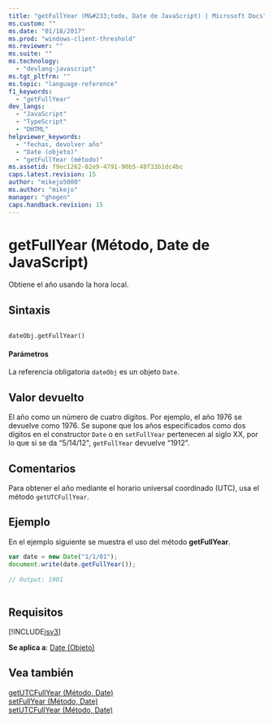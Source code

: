 ```yaml
---
title: "getFullYear (M&#233;todo, Date de JavaScript) | Microsoft Docs"
ms.custom: ""
ms.date: "01/18/2017"
ms.prod: "windows-client-threshold"
ms.reviewer: ""
ms.suite: ""
ms.technology: 
  - "devlang-javascript"
ms.tgt_pltfrm: ""
ms.topic: "language-reference"
f1_keywords: 
  - "getFullYear"
dev_langs: 
  - "JavaScript"
  - "TypeScript"
  - "DHTML"
helpviewer_keywords: 
  - "fechas, devolver año"
  - "Date (objeto)"
  - "getFullYear (método)"
ms.assetid: f9ec1262-02e9-4791-90b5-48f33b1dc4bc
caps.latest.revision: 15
author: "mikejo5000"
ms.author: "mikejo"
manager: "ghogen"
caps.handback.revision: 15
---
```

# getFullYear (M&#233;todo, Date de JavaScript)
Obtiene el año usando la hora local.  
  
## Sintaxis  
  
```  
  
dateObj.getFullYear()   
```  
  
#### Parámetros  
 La referencia obligatoria `dateObj` es un objeto `Date`.  
  
## Valor devuelto  
 El año como un número de cuatro dígitos.  Por ejemplo, el año 1976 se devuelve como 1976.  Se supone que los años especificados como dos dígitos en el constructor `Date` o en `setFullYear` pertenecen al siglo XX, por lo que si se da “5\/14\/12", `getFullYear` devuelve “1912”.  
  
## Comentarios  
 Para obtener el año mediante el horario universal coordinado \(UTC\), usa el método `getUTCFullYear`.  
  
## Ejemplo  
 En el ejemplo siguiente se muestra el uso del método **getFullYear**.  
  
```javascript  
var date = new Date("1/1/01");  
document.write(date.getFullYear());  
  
// Output: 1901  
  
```  
  
## Requisitos  
 [!INCLUDE[jsv3](../../javascript/reference/includes/jsv3-md.md)]  
  
 **Se aplica a**: [Date \(Objeto\)](../../javascript/reference/date-object-javascript.md)  
  
## Vea también  
 [getUTCFullYear \(Método, Date\)](../../javascript/reference/getutcfullyear-method-date-javascript.md)   
 [setFullYear \(Método, Date\)](../../javascript/reference/setfullyear-method-date-javascript.md)   
 [setUTCFullYear \(Método, Date\)](../../javascript/reference/setutcfullyear-method-date-javascript.md)